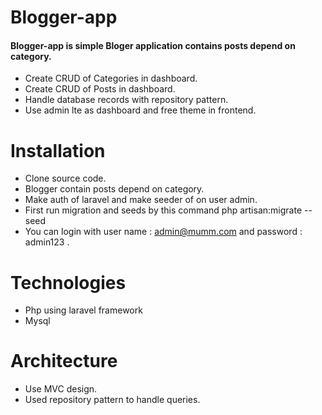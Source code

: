 # Blogger-app
#### Blogger-app is simple Bloger application contains posts depend on category.

 * Create CRUD of Categories in dashboard.
 * Create CRUD of Posts in dashboard.
 * Handle database records with repository pattern. 
 * Use admin lte as dashboard and free theme in frontend.
 
# Installation
 * Clone source code. 
 * Blogger contain posts depend on category.
 * Make auth of laravel and make seeder of on user admin.
 * First run migration and seeds by this command php artisan:migrate --seed
 * You can login with user name : admin@mumm.com
 and password : admin123 .

# Technologies
 * Php using laravel framework
 * Mysql

# Architecture
 * Use MVC design.
 * Used repository pattern to handle queries.
